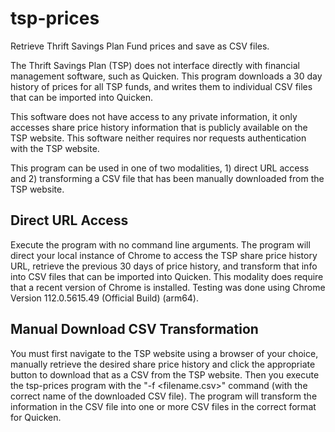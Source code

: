 # tsp-prices

Retrieve Thrift Savings Plan Fund prices and save as CSV files.

The Thrift Savings Plan (TSP) does not interface directly with financial management software, such as Quicken. This
program downloads
a 30 day history of prices for all TSP funds, and writes them to individual CSV files that can be imported into Quicken.

This software does not have access to any private information, it
only accesses share price history information that is publicly available on the TSP
website. This software neither requires nor requests authentication with the TSP website.

This program can be used in one of two modalities, 1) direct URL access and 2) transforming a CSV file that
has been manually downloaded from the TSP website.

## Direct URL Access

Execute the program with no command line arguments. The program will direct your local instance of Chrome
to access the TSP share price history URL, retrieve the previous 30 days of price history,
and transform that info into CSV files that can be imported into Quicken. This modality does require that a recent
version of Chrome is installed. Testing was done using Chrome Version 112.0.5615.49 (Official Build) (arm64).

## Manual Download CSV Transformation

You must first navigate to the TSP website using a browser of your choice, manually retrieve the desired share price
history
and click the appropriate button to download that as a CSV from the TSP website.
Then you execute the tsp-prices program with the "-f <filename.csv>" command (with the correct
name of the downloaded CSV file). The program will transform the information
in the CSV file into one or more CSV files in the correct format for Quicken.
